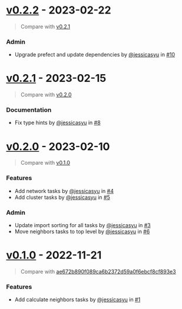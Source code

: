 # [v0.2.2](https://github.com/allen-cell-animated/abm-colony-collection/releases/tag/v0.2.2) - 2023-02-22

> Compare with [v0.2.1](https://github.com/allen-cell-animated/abm-colony-collection/compare/v0.2.1...v0.2.2)

### Admin

- Upgrade prefect and update dependencies by [@jessicasyu](https://github.com/jessicasyu) in [#10](https://github.com/allen-cell-animated/abm-colony-collection/pull/10)

# [v0.2.1](https://github.com/allen-cell-animated/abm-colony-collection/releases/tag/v0.2.1) - 2023-02-15

> Compare with [v0.2.0](https://github.com/allen-cell-animated/abm-colony-collection/compare/v0.2.0...v0.2.1)

### Documentation

- Fix type hints by [@jessicasyu](https://github.com/jessicasyu) in [#8](https://github.com/allen-cell-animated/abm-colony-collection/pull/8)

# [v0.2.0](https://github.com/allen-cell-animated/abm-colony-collection/releases/tag/v0.2.0) - 2023-02-10

> Compare with [v0.1.0](https://github.com/allen-cell-animated/abm-colony-collection/compare/v0.1.0...v0.2.0)

### Features

- Add network tasks by [@jessicasyu](https://github.com/jessicasyu) in [#4](https://github.com/allen-cell-animated/abm-colony-collection/pull/4)
- Add cluster tasks by [@jessicasyu](https://github.com/jessicasyu) in [#5](https://github.com/allen-cell-animated/abm-colony-collection/pull/5)

### Admin

- Update import sorting for all tasks by [@jessicasyu](https://github.com/jessicasyu) in [#3](https://github.com/allen-cell-animated/abm-colony-collection/pull/3)
- Move neighbors tasks to top level by [@jessicasyu](https://github.com/jessicasyu) in [#6](https://github.com/allen-cell-animated/abm-colony-collection/pull/6)

# [v0.1.0](https://github.com/allen-cell-animated/abm-colony-collection/releases/tag/v0.1.0) - 2022-11-21

> Compare with [ae672b890f089ca6b2372d59a0f6ebcf8cf893e3](https://github.com/allen-cell-animated/abm-colony-collection/compare/ae672b890f089ca6b2372d59a0f6ebcf8cf893e3...v0.1.0)

### Features

- Add calculate neighbors tasks by [@jessicasyu](https://github.com/jessicasyu) in [#1](https://github.com/allen-cell-animated/abm-colony-collection/pull/1)
